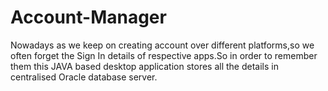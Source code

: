 # Account-Manager
Nowadays as we keep on creating account over different platforms,so we often forget the Sign In details of respective apps.So in order to remember them this JAVA based desktop application stores all the details in  centralised Oracle database server.
